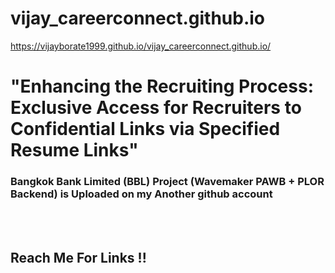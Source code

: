 # vijay_careerconnect.github.io

https://vijayborate1999.github.io/vijay_careerconnect.github.io/ 
# "Enhancing the Recruiting Process: Exclusive Access for Recruiters to Confidential Links via Specified Resume Links"


<h3> Bangkok Bank Limited (BBL) Project (Wavemaker PAWB + PLOR Backend) is Uploaded on my Another github account </h3><br><br>
<h2> Reach Me For Links !! </h2><br><br>
